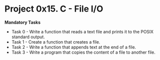 # Project 0x15. C - File I/O

**Mandatory Tasks**

- Task 0 - Write a function that reads a text file and prints it to the POSIX standard output.
- Task 1 - Create a function that creates a file.
- Task 2 - Write a function that appends text at the end of a file.
- Task 3 - Write a program that copies the content of a file to another file.
